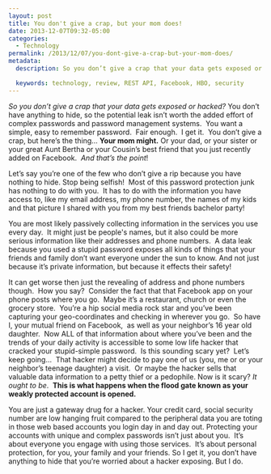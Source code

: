 ```yaml
---
layout: post
title: You don't give a crap, but your mom does!
date: 2013-12-07T09:32-05:00
categories:
  - Technology
permalink: /2013/12/07/you-dont-give-a-crap-but-your-mom-does/
metadata:
  description: So you don’t give a crap that your data gets exposed or hacked.

  keywords: technology, review, REST API, Facebook, HBO, security
---
```

_So you don’t give a crap that your data gets exposed or hacked?_ You don’t have anything to hide, so the potential leak isn’t worth the added effort of complex passwords and password management systems.  You want a simple, easy to remember password.  Fair enough.  I get it.  You don’t give a crap, but here’s the thing… **Your mom might.** Or your dad, or your sister or your great Aunt Bertha or your Cousin’s best friend that you just recently added on Facebook.  _And that’s the point_!

Let’s say you’re one of the few who don’t give a rip because you have nothing to hide. Stop being selfish!  Most of this password protection junk has nothing to do with you.  It has to do with the information you have access to, like my email address, my phone number, the names of my kids and that picture I shared with you from my best friends bachelor party!

You are most likely passively collecting information in the services you use every day.  It might just be people's names, but it also could be more serious information like their addresses and phone numbers.  A data leak because you used a stupid password exposes all kinds of things that your friends and family don’t want everyone under the sun to know. And not just because it’s private information, but because it effects their safety!

It can get worse then just the revealing of address and phone numbers though.  How you say?  Consider the fact that that Facebook app on your phone posts where you go.  Maybe it’s a restaurant, church or even the grocery store.  You’re a hip social media rock star and you’ve been capturing your geo-coordinates and checking in wherever you go.  So have I, your mutual friend on Facebook,  as well as your neighbor’s 16 year old daughter.  Now ALL of that information about where you’ve been and the trends of your daily activity is accessible to some low life hacker that cracked your stupid-simple password.  Is this sounding scary yet?  Let’s keep going…  That hacker might decide to pay one of us (you, me or or your neighbor’s teenage daughter) a visit.  Or maybe the hacker sells that valuable data information to a petty thief or a pedophile. Now is it scary? _It ought to be_.  **This is what happens when the flood gate known as your weakly protected account is opened.**

You are just a gateway drug for a hacker. Your credit card, social security number are low hanging fruit compared to the peripheral data you are toting in those web based accounts you login day in and day out. Protecting your accounts with unique and complex passwords isn’t just about you.  It’s about everyone you engage with using those services.  It’s about personal protection, for you, your family and your friends. So I get it, you don’t have anything to hide that you’re worried about a hacker exposing. But I do.
